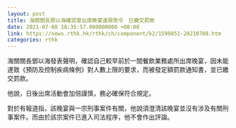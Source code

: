 ```yaml
---
layout: post
title: 海關關長鄧以海確認曾出席晚宴違限聚令　已繳交罰款
date: 2021-07-08 18:35:57.000000000 +08:00
link: https://news.rthk.hk/rthk/ch/component/k2/1599851-20210708.htm
categories: rthk
---
```


海關關長鄧以海發表聲明，確認自己較早前於一間餐飲業務處所出席晚宴，因未能達致《預防及控制疾病條例》對人數上限的要求，而被發定額罰款通知書，並已繳交罰款。

他說，日後出席活動會加倍謹慎，務必確保符合規定。 

對於有報道指，該晚宴與一宗刑事案件有關，他說須澄清該晚宴並沒有涉及有關刑事案件。而由於該宗案件已進入司法程序，他不會作出評論。
